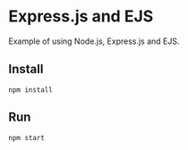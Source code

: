 # Express.js and EJS

Example of using Node.js, Express.js and EJS.

## Install

`npm install`

## Run

`npm start`

